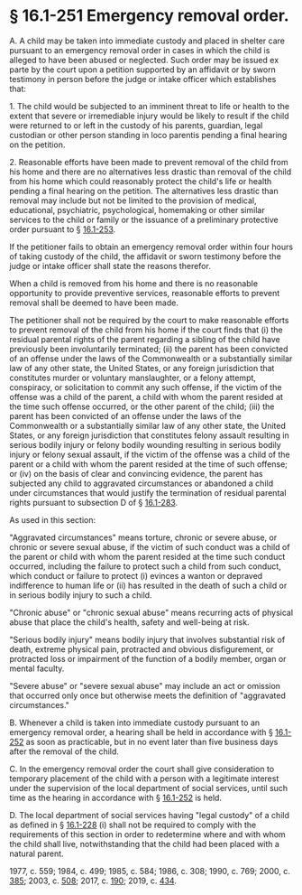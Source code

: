 # § 16.1-251 Emergency removal order.

<p>A. A child may be taken into immediate custody and placed in shelter care pursuant to an emergency removal order in cases in which the child is alleged to have been abused or neglected. Such order may be issued ex parte by the court upon a petition supported by an affidavit or by sworn testimony in person before the judge or intake officer which establishes that:</p><p>1. The child would be subjected to an imminent threat to life or health to the extent that severe or irremediable injury would be likely to result if the child were returned to or left in the custody of his parents, guardian, legal custodian or other person standing in loco parentis pending a final hearing on the petition.</p><p>2. Reasonable efforts have been made to prevent removal of the child from his home and there are no alternatives less drastic than removal of the child from his home which could reasonably protect the child's life or health pending a final hearing on the petition. The alternatives less drastic than removal may include but not be limited to the provision of medical, educational, psychiatric, psychological, homemaking or other similar services to the child or family or the issuance of a preliminary protective order pursuant to § <a href='/vacode/16.1-253/'>16.1-253</a>.</p><p>If the petitioner fails to obtain an emergency removal order within four hours of taking custody of the child, the affidavit or sworn testimony before the judge or intake officer shall state the reasons therefor.</p><p>When a child is removed from his home and there is no reasonable opportunity to provide preventive services, reasonable efforts to prevent removal shall be deemed to have been made.</p><p>The petitioner shall not be required by the court to make reasonable efforts to prevent removal of the child from his home if the court finds that (i) the residual parental rights of the parent regarding a sibling of the child have previously been involuntarily terminated; (ii) the parent has been convicted of an offense under the laws of the Commonwealth or a substantially similar law of any other state, the United States, or any foreign jurisdiction that constitutes murder or voluntary manslaughter, or a felony attempt, conspiracy, or solicitation to commit any such offense, if the victim of the offense was a child of the parent, a child with whom the parent resided at the time such offense occurred, or the other parent of the child; (iii) the parent has been convicted of an offense under the laws of the Commonwealth or a substantially similar law of any other state, the United States, or any foreign jurisdiction that constitutes felony assault resulting in serious bodily injury or felony bodily wounding resulting in serious bodily injury or felony sexual assault, if the victim of the offense was a child of the parent or a child with whom the parent resided at the time of such offense; or (iv) on the basis of clear and convincing evidence, the parent has subjected any child to aggravated circumstances or abandoned a child under circumstances that would justify the termination of residual parental rights pursuant to subsection D of § <a href='/vacode/16.1-283/'>16.1-283</a>.</p><p>As used in this section:</p><p>"Aggravated circumstances" means torture, chronic or severe abuse, or chronic or severe sexual abuse, if the victim of such conduct was a child of the parent or child with whom the parent resided at the time such conduct occurred, including the failure to protect such a child from such conduct, which conduct or failure to protect (i) evinces a wanton or depraved indifference to human life or (ii) has resulted in the death of such a child or in serious bodily injury to such a child.</p><p>"Chronic abuse" or "chronic sexual abuse" means recurring acts of physical abuse that place the child's health, safety and well-being at risk.</p><p>"Serious bodily injury" means bodily injury that involves substantial risk of death, extreme physical pain, protracted and obvious disfigurement, or protracted loss or impairment of the function of a bodily member, organ or mental faculty.</p><p>"Severe abuse" or "severe sexual abuse" may include an act or omission that occurred only once but otherwise meets the definition of "aggravated circumstances."</p><p>B. Whenever a child is taken into immediate custody pursuant to an emergency removal order, a hearing shall be held in accordance with § <a href='/vacode/16.1-252/'>16.1-252</a> as soon as practicable, but in no event later than five business days after the removal of the child.</p><p>C. In the emergency removal order the court shall give consideration to temporary placement of the child with a person with a legitimate interest under the supervision of the local department of social services, until such time as the hearing in accordance with § <a href='/vacode/16.1-252/'>16.1-252</a> is held.</p><p>D. The local department of social services having "legal custody" of a child as defined in § <a href='/vacode/16.1-228/'>16.1-228</a> (i) shall not be required to comply with the requirements of this section in order to redetermine where and with whom the child shall live, notwithstanding that the child had been placed with a natural parent.</p><p>1977, c. 559; 1984, c. 499; 1985, c. 584; 1986, c. 308; 1990, c. 769; 2000, c. <a href='http://lis.virginia.gov/cgi-bin/legp604.exe?001+ful+CHAP0385'>385</a>; 2003, c. <a href='http://lis.virginia.gov/cgi-bin/legp604.exe?031+ful+CHAP0508'>508</a>; 2017, c. <a href='http://lis.virginia.gov/cgi-bin/legp604.exe?171+ful+CHAP0190'>190</a>; 2019, c. <a href='http://lis.virginia.gov/cgi-bin/legp604.exe?191+ful+CHAP0434'>434</a>.</p>